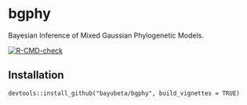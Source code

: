 # bgphy
 Bayesian Inference of Mixed Gaussian Phylogenetic Models. 

 [![R-CMD-check](https://github.com/bayubeta/bgphy/actions/workflows/R-CMD-check.yaml/badge.svg)](https://github.com/bayubeta/bgphy/actions/workflows/R-CMD-check.yaml)

## Installation
```
devtools::install_github("bayubeta/bgphy", build_vignettes = TRUE)
```
